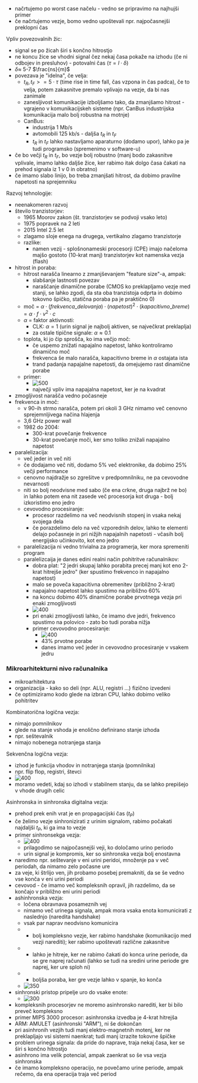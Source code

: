 
- načrtujemo po worst case načelu - vedno se pripravimo na najhujši primer
- če načrtujemo vezje, bomo vedno upoštevali npr. najpočasnejši preklopni čas

Vpliv povezovalnih žic:
- signal se po žicah širi s končno hitrostjo
- ne koncu žice se vhodni signal čez nekaj časa pokaže na izhodu (če ni odbojev in presluhov) - potovalni čas ($\tau = l \cdot \delta$)
-  $\delta \approx$ 5-7 $\frac{ns}{m}$
- povezava je "idelna", če velja:
	- $t_R, t_F >= 5 \cdot \tau$ (time rise in time fall, čas vzpona in čas padca), če to velja, potem zakasnitve premalo vplivajo na vezje, da bi nas zanimale
	- zanesljivost komunikacije izboljšamo tako, da zmanjšamo hitrost - vgrajeno v komunikacijskeh sisteme (npr. CanBus industrijska komunikacija malo bolj robustna na motnje)
	- CanBus:
		- industrija 1 Mb/s
		- avtomobili 125 kb/s - daljša $t_R$ in $t_F$
		-  $t_R$ in $t_F$ lahko nastavljamo aparaturno (dodamo upor), lahko pa je tudi programsko (spremenimo v software-u)
- če bo večji  $t_R$ in $t_F$, bo vezje bolj robustno (manj bodo zakasnitve vplivale, imamo lahko daljše žice, ker rabimo itak dolgo časa čakati na prehod signala iz 1 v 0 in obratno)
- če imamo slabo linijo, bo treba zmanjšati hitrost, da dobimo pravilne napetosti na sprejemniku

Razvoj tehnologije:
- neenakomeren razvoj
- število tranzistorjev: 
	- 1965 Moorov zakon (št. tranzistorjev se podvoji vsako leto)
	- 1975 popravek na 2 leti
	- 2015 Intel 2.5 let
	- zlagamo sloje enega na drugega, vertikalno zlagamo tranzistorje
	- razlike:
		- namen vezij - splošnonameski procesorji (CPE) imajo načeloma majšo gostoto (10-krat manj) tranzistorjev kot namenska vezja (flash)
- hitrost in poraba:
	- hitrost narašča linearno z zmanjševanjem "feature size"-a, ampak:
		- slabšanje lastnosti povezav
		- naraščanje dinamične porabe (CMOS ko preklapljamo vezje med stanji, se lahko zgodi, da sta oba tranzistoja odprta in dobimo tokovno špičko, statična poraba pa je praktično 0)
	- moč = $\alpha\cdot (frekvenca\_delovanja) \cdot (napetost)^2 \cdot (kapacitivno\_breme) = \alpha \cdot f \cdot v^2 \cdot c$
	- $\alpha$ = faktor aktivnosti:
		- CLK: $\alpha = 1$ (urin signal je najbolj aktiven, se največkrat preklaplja)
		- za ostale tipične signale: $\alpha \approx 0.1$
	- toplota, ki jo čip sprošča, ko ima večjo moč:
		- če uspemo znižati napajalno napetost, lahko kontroliramo dinamično moč
		- frekvenca še malo narašča, kapacitivno breme in $\alpha$ ostajata ista
		- trand padanja napajalne napetosti, da omejujemo rast dinamične porabe
	- primer:
		- ![500](../../Images2/Pasted%20image%2020241029114446.png)
		- največji vpliv ima napajalna napetost, ker je na kvadrat
- zmogljivost narašča vedno počasneje
- frekvenca in moč:
	- v 90-ih strmo narašča, potem pri okoli 3 GHz nimamo več cenovno sprejemnljivega načina hlajenja
	- 3,6 GHz power wall
	- 1982 do 2004:
		- 300-krat povečanje frekvence
		- 30-krat povečanje moči, ker smo toliko znižali napajalno napetost
- paralelizacija:
	- več jeder in več niti
	- če dodajamo več niti, dodamo 5% več elektronike, da dobimo 25% večji performance
	- cenovno najdražje so zgrešitve v predpomnilniku, ne pa cevovodne nevarnosti
	- niti so bolj neodvisne med sabo (če ena crkne, druga najbrž ne bo) in lahko potem ena nit zasede več procesorja kot druga - bolj izkoristimo eno jedro
	- cevovodno procesiranje:
		- procesor razdelimo na več neodvisnih stopenj in vsaka nekaj svojega dela
		- če porazdelimo delo na več vzporednih delov, lahko te elementi delajo počasneje in pri nižjih napajalnih napetosti - včasih bolj energijsko učinkovito, kot eno jedro
	- paralelizacija ni vedno trivialna za programerja, ker mora spremeniti program
	- paralelizcaija je danes edini realni način pohitritve računalnikov:
		- dobra plat: "2 jedri skupaj lahko porabita precej manj kot eno 2-krat hitrejše jedro" (ker spustimo frekvenco in napajalno napetost)
		- malo se poveča kapacitivna obremenitev (približno 2-krat)
		- napajalno napetost lahko spustimo na približno 60%
		- na koncu dobimo 40% dinamične porabe prvotnega vezja pri enaki zmogljivosti
		- ![400](../../Images2/Pasted%20image%2020241029120249.png)
		- pri enaki zmogljivosti lahko, če imamo dve jedri, frekvenco spustimo na polovico - zato bo tudi poraba nižja
		- primer cevovodno procesiranje:
			- ![400](../../Images2/Pasted%20image%2020241029120349.png)
			- 43% prvotne porabe
			- danes imamo več jeder in cevovodno procesiranje v vsakem jedru

### Mikroarhitekturni nivo računalnika

- mikroarhitektura
- organizacija - kako so deli (npr. ALU, registri ...) fizično izvedeni
- če optimiziramo kodo glede na izbran CPU, lahko dobimo veliko pohitritev

Kombinatorična logična vezja:
- nimajo pomnilnikov
- glede na stanje vshoda je enolično definirano stanje izhoda
- npr. seštevalnik
- nimajo nobenega notranjega stanja

Sekvenčna logična vezja:
- izhod je funkcija vhodov in notranjega stanja (pomnilnika)
- npr. flip flop, registri, števci
- ![400](../../Images2/Pasted%20image%2020241029123247.png)
- moramo vedeti, kdaj so izhodi v stabilnem stanju, da se lahko prepišejo v vhode drugih celic

Asinhronska in sinhronska digitalna vezja:
- prehod prek enih vrat je en propagacijski čas ($t_P$)
- če želimo vezje sinhronizirati z urinim signalom, rabimo počakati najdaljši $t_P$, ki ga ima to vezje
- primer sinhronsekga vezja:
	- ![400](../../Images2/Pasted%20image%2020241029123556.png)
	- prilagodimo se najpočasnejši veji, ko določamo urino periodo
	- urin signal je kompromis, ker so sinhronska vezja bolj enostavna
- naredimo npr. seštevanje v eni urini peridoi, množenje pa v več periodah, da nimamo zelo počasne ure
- za veje, ki štrlijo ven, jih probamo posebej premakniti, da se še vedno vse konča v eni urini periodi
- cevovod - če imamo več kompleksnih opravil, jih razdelimo, da se končajo v približno eni urini periodi
- ashinhronska vezja:
	- ločena obravnava posameznih vej
	- nimamo več urinega signala, ampak mora vsaka enota komunicirati z naslednjo (naredita handshake)
	- vsak par naprav neodvisno komunicira
	- - bolj kompleksno vezje, ker rabimo handshake (komunikacijo med vezji narediti); ker rabimo upoštevati različne zakasnitve
	- + lahko je hitreje, ker ne rabimo čakati do konca urine periode, da se gre naprej računati (lahko se tudi na sredini urine periode gre naprej, ker ure sploh ni)
	- + boljša poraba, ker gre vezje lahko v spanje, ko konča
	- ![350](../../Images2/Pasted%20image%2020241029124713.png)
- sinhronski pristop pripelje uro do vsake enote:
	- ![300](../../Images2/Pasted%20image%2020241029124730.png)
- kompleksnih procesorjev ne moremo asinhronsko narediti, ker bi bilo preveč kompleksno
- primer MIPS 3000 procesor: asinhronska izvedba je 4-krat hitrejša
- ARM: AMULET (asinhronski "ARM"), ni še dokončan
- pri asinhronih vezjih tudi manj elektro-magnetnih motenj, ker ne preklapljajo vsi sistemi naenkrat; tudi manj izrazite tokovne špičke
- problem urinega signala: da pride do naprave, traja nekaj časa, ker se širi s končno hitrostjo
- asinhrono ima velik potencial, ampak zaenkrat so še vsa vezja sinhronska
- če imamo kompleksno operacijo, ne povečamo urine periode, ampak rečemo, da ena operacija traja več period